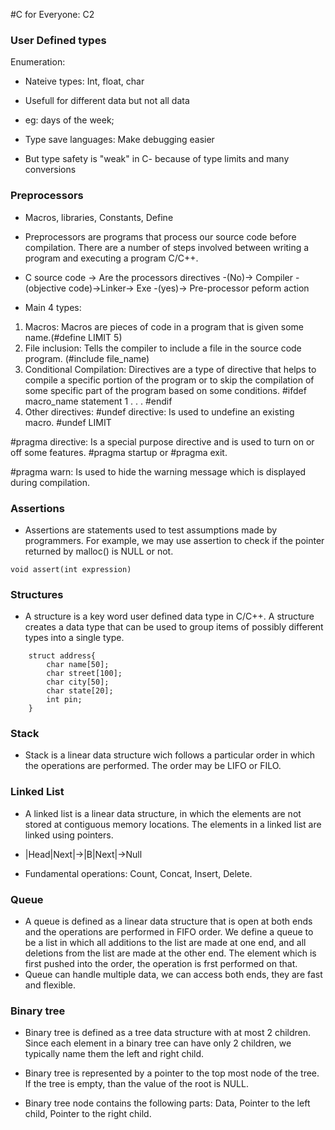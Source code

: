 #C for Everyone: C2

### User Defined types

Enumeration:
- Nateive types: Int, float, char
- Usefull for different data but not all data
- eg: days of the week;

- Type save languages: Make debugging easier
- But type safety is "weak" in C- because of type limits and many conversions 

### Preprocessors

- Macros, libraries, Constants, Define 
- Preprocessors are programs that process our source code before compilation. There are a number of steps
involved between writing a program and executing a program C/C++.
- C source code -> Are the processors directives -(No)-> Compiler -(objective code)->Linker-> Exe
                                                 -(yes)-> Pre-processor peform action

- Main 4 types:
1. Macros: Macros are pieces of code in a program that is given some name.(#define LIMIT 5)
2. File inclusion: Tells the compiler to include a file in the source code program. (#include file_name)
3. Conditional Compilation: Directives are a type of directive that helps to compile a specific portion 
of the program or to skip the compilation of some specific part of the program based on some conditions.
#ifdef macro_name
    statement 1
    .
    .
    .
#endif 
4. Other directives:
#undef directive: Is used to undefine an existing macro. #undef LIMIT

#pragma directive: Is a special purpose directive and is used to turn on or off some features. #pragma startup or #pragma exit. 

#pragma warn: Is used to hide the warning message which is displayed during compilation. 

### Assertions 

- Assertions are statements used to test assumptions made by programmers. For example, we may use assertion to check if the pointer returned by malloc() is NULL or not. 
```
void assert(int expression)
```

### Structures

- A structure is a key word user defined data type in C/C++. A structure creates a data type that can be used to group items of possibly different types into a single type. 
```
    struct address{
        char name[50];
        char street[100];
        char city[50];
        char state[20];
        int pin; 
    }
```

### Stack

- Stack is a linear data structure wich follows a particular order in which the operations are performed. The order may be LIFO or FILO. 

### Linked List

- A linked list is a linear data structure, in which the elements are not stored at contiguous memory locations. The elements in a linked list are linked using pointers.

- |Head|Next|->|B|Next|->Null

- Fundamental operations: Count, Concat, Insert, Delete. 

### Queue

- A queue is defined as a linear data structure that is open at both ends and the operations are performed in FIFO order. We define a queue to be a list in which all additions to the list are made at one end, and all deletions from the list are made at the other end. The element which is first pushed into the order, the operation is frst performed on that. 
- Queue can handle multiple data, we can access both ends, they are fast and flexible. 

### Binary tree

- Binary tree is defined as a tree data structure with at most 2 children. Since each element in a binary tree can have only 2 children, we typically name them the left and right child. 

- Binary tree is represented by a pointer to the top most node of the tree. If the tree is empty, than the value of the root is NULL. 

- Binary tree node contains the following parts: Data, Pointer to the left child, Pointer to the right child. 